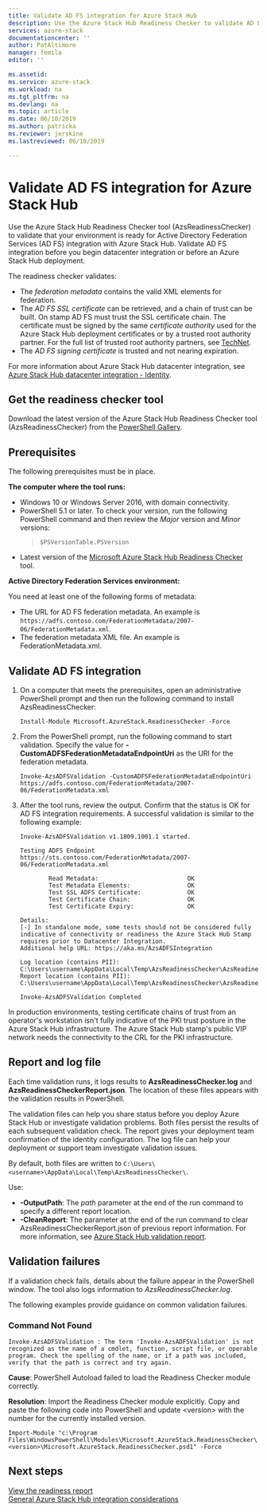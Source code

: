 ```yaml
---
title: Validate AD FS integration for Azure Stack Hub
description: Use the Azure Stack Hub Readiness Checker to validate AD FS integration for Azure Stack Hub.
services: azure-stack
documentationcenter: ''
author: PatAltimore
manager: femila
editor: ''

ms.assetid:
ms.service: azure-stack
ms.workload: na
ms.tgt_pltfrm: na
ms.devlang: na
ms.topic: article
ms.date: 06/10/2019
ms.author: patricka
ms.reviewer: jerskine
ms.lastreviewed: 06/10/2019

---
```


# Validate AD FS integration for Azure Stack Hub

Use the Azure Stack Hub Readiness Checker tool (AzsReadinessChecker) to validate that your environment is ready for Active Directory Federation Services (AD FS) integration with Azure Stack Hub. Validate AD FS integration before you begin datacenter integration or before an Azure Stack Hub deployment.

The readiness checker validates:

* The *federation metadata* contains the valid XML elements for federation.
* The *AD FS SSL certificate* can be retrieved, and a chain of trust can be built. On stamp AD FS must trust the SSL certificate chain. The certificate must be signed by the same *certificate authority* used for the Azure Stack Hub deployment certificates or by a trusted root authority partner. For the full list of trusted root authority partners, see [TechNet](https://gallery.technet.microsoft.com/Trusted-Root-Certificate-123665ca).
* The *AD FS signing certificate* is trusted and not nearing expiration.

For more information about Azure Stack Hub datacenter integration, see [Azure Stack Hub datacenter integration - Identity](azure-stack-integrate-identity.md).

## Get the readiness checker tool

Download the latest version of the Azure Stack Hub Readiness Checker tool (AzsReadinessChecker) from the [PowerShell Gallery](https://aka.ms/AzsReadinessChecker).  

## Prerequisites

The following prerequisites must be in place.

**The computer where the tool runs:**

* Windows 10 or Windows Server 2016, with domain connectivity.
* PowerShell 5.1 or later. To check your version, run the following PowerShell command and then review the *Major* version and *Minor* versions:  
   > `$PSVersionTable.PSVersion`
* Latest version of the [Microsoft Azure Stack Hub Readiness Checker](https://aka.ms/AzsReadinessChecker) tool.

**Active Directory Federation Services environment:**

You need at least one of the following forms of metadata:

* The URL for AD FS federation metadata. An example is `https://adfs.contoso.com/FederationMetadata/2007-06/FederationMetadata.xml`.
* The federation metadata XML file. An example is FederationMetadata.xml.

## Validate AD FS integration

1. On a computer that meets the prerequisites, open an administrative PowerShell prompt and then run the following command to install AzsReadinessChecker:

     `Install-Module Microsoft.AzureStack.ReadinessChecker -Force`

1. From the PowerShell prompt, run the following command to start validation. Specify the value for **-CustomADFSFederationMetadataEndpointUri** as the URI for the federation metadata.

     `Invoke-AzsADFSValidation -CustomADFSFederationMetadataEndpointUri https://adfs.contoso.com/FederationMetadata/2007-06/FederationMetadata.xml`

1. After the tool runs, review the output. Confirm that the status is OK for AD FS integration requirements. A successful validation is similar to the following example:

    ```
    Invoke-AzsADFSValidation v1.1809.1001.1 started.

    Testing ADFS Endpoint https://sts.contoso.com/FederationMetadata/2007-06/FederationMetadata.xml

            Read Metadata:                         OK
            Test Metadata Elements:                OK
            Test SSL ADFS Certificate:             OK
            Test Certificate Chain:                OK
            Test Certificate Expiry:               OK

    Details:
    [-] In standalone mode, some tests should not be considered fully indicative of connectivity or readiness the Azure Stack Hub Stamp requires prior to Datacenter Integration.
    Additional help URL: https://aka.ms/AzsADFSIntegration

    Log location (contains PII): C:\Users\username\AppData\Local\Temp\AzsReadinessChecker\AzsReadinessChecker.log
    Report location (contains PII): C:\Users\username\AppData\Local\Temp\AzsReadinessChecker\AzsReadinessCheckerReport.json

    Invoke-AzsADFSValidation Completed
    ```

In production environments, testing certificate chains of trust from an operator's workstation isn't fully indicative of the PKI trust posture in the Azure Stack Hub infrastructure. The Azure Stack Hub stamp's public VIP network needs the connectivity to the CRL for the PKI infrastructure.

## Report and log file

Each time validation runs, it logs results to **AzsReadinessChecker.log** and **AzsReadinessCheckerReport.json**. The location of these files appears with the validation results in PowerShell.

The validation files can help you share status before you deploy Azure Stack Hub or investigate validation problems. Both files persist the results of each subsequent validation check. The report gives your deployment team confirmation of the identity configuration. The log file can help your deployment or support team investigate validation issues.

By default, both files are written to
`C:\Users\<username>\AppData\Local\Temp\AzsReadinessChecker\`.

Use:

* **-OutputPath**: The *path* parameter at the end of the run command to specify a different report location.
* **-CleanReport**: The parameter at the end of the run command to clear AzsReadinessCheckerReport.json of previous report information. For more information, see [Azure Stack Hub validation report](azure-stack-validation-report.md).

## Validation failures

If a validation check fails, details about the failure appear in the PowerShell window. The tool also logs information to *AzsReadinessChecker.log*.

The following examples provide guidance on common validation failures.

### Command Not Found

`Invoke-AzsADFSValidation : The term 'Invoke-AzsADFSValidation' is not recognized as the name of a cmdlet, function, script file, or operable program. Check the spelling of the name, or if a path was included, verify that the path is correct and try again.`

**Cause**: PowerShell Autoload failed to load the Readiness Checker module correctly.

**Resolution**: Import the Readiness Checker module explicitly. Copy and paste the following code into PowerShell and update \<version\> with the number for the currently installed version.

`Import-Module "c:\Program Files\WindowsPowerShell\Modules\Microsoft.AzureStack.ReadinessChecker\<version>\Microsoft.AzureStack.ReadinessChecker.psd1" -Force`

## Next steps

[View the readiness report](azure-stack-validation-report.md)  
[General Azure Stack Hub integration considerations](azure-stack-datacenter-integration.md)  
